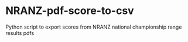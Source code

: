 # NRANZ-pdf-score-to-csv
Python script to export scores from NRANZ national championship range results pdfs
